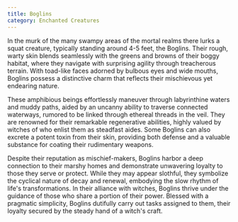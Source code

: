 ```yaml
---
title: Boglins
category: Enchanted Creatures
---
```


In the murk of the many swampy areas of the mortal realms there lurks a squat creature, typically standing around 4-5 feet, the Boglins. Their rough, warty skin blends seamlessly with the greens and browns of their boggy habitat, where they navigate with surprising agility through treacherous terrain. With toad-like faces adorned by bulbous eyes and wide mouths, Boglins possess a distinctive charm that reflects their mischievous yet endearing nature.

These amphibious beings effortlessly maneuver through labyrinthine waters and muddy paths, aided by an uncanny ability to traverse connected waterways, rumored to be linked through ethereal threads in the veil. They are renowned for their remarkable regenerative abilities, highly valued by witches of who enlist them as steadfast aides. Some Boglins can also excrete a potent toxin from their skin, providing both defense and a valuable substance for coating their rudimentary weapons.

Despite their reputation as mischief-makers, Boglins harbor a deep connection to their marshy homes and demonstrate unwavering loyalty to those they serve or protect. While they may appear slothful, they symbolize the cyclical nature of decay and renewal, embodying the slow rhythm of life's transformations. In their alliance with witches, Boglins thrive under the guidance of those who share a portion of their power. Blessed with a pragmatic simplicity, Boglins dutifully carry out tasks assigned to them, their loyalty secured by the steady hand of a witch's craft.